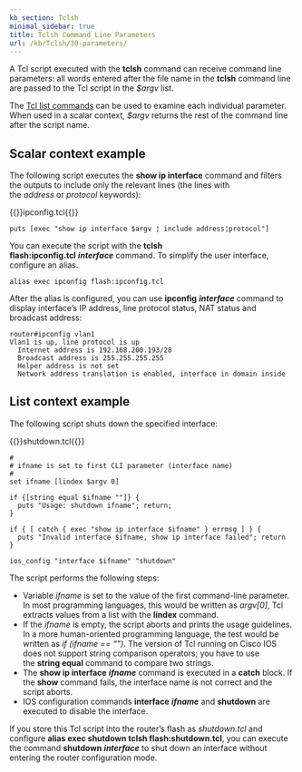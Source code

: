 ```yaml
---
kb_section: Tclsh
minimal_sidebar: true
title: Tclsh Command Line Parameters
url: /kb/Tclsh/30-parameters/
---
```

A Tcl script executed with the **tclsh** command can receive command line parameters: all words entered after the file name in the **tclsh** command line are passed to the Tcl script in the *$argv* list.

The [Tcl list commands](http://www.tcl.tk/man/tcl8.5/tutorial/Tcl14.html) can be used to examine each individual parameter. When used in a scalar context, *$argv* returns the rest of the command line after the script name.

## Scalar context example

The following script executes the **show ip interface** command and filters the outputs to include only the relevant lines (the lines with the *address* or *protocol* keywords):

{{<cc>}}ipconfig.tcl{{</cc>}}
```
puts [exec "show ip interface $argv ¦ include address¦protocol"] 
```

You can execute the script with the **tclsh flash:ipconfig.tcl** ***interface*** command. To simplify the user interface, configure an alias.

```
alias exec ipconfig flash:ipconfig.tcl
```

After the alias is configured, you can use **ipconfig** ***interface*** command to display interface’s IP address, line protocol status, NAT status and broadcast address:

```
router#ipconfig vlan1
Vlan1 is up, line protocol is up
  Internet address is 192.168.200.193/28
  Broadcast address is 255.255.255.255
  Helper address is not set
  Network address translation is enabled, interface in domain inside
```

## List context example

The following script shuts down the specified interface:

{{<cc>}}shutdown.tcl{{</cc>}}
```
#
# ifname is set to first CLI parameter (interface name)
#
set ifname [lindex $argv 0]

if {[string equal $ifname ""]} { 
  puts "Usage: shutdown ifname"; return; 
}

if { [ catch { exec "show ip interface $ifname" } errmsg ] } {
  puts "Invalid interface $ifname, show ip interface failed"; return
}

ios_config "interface $ifname" "shutdown" 
```

The script performs the following steps:

-   Variable *ifname* is set to the value of the first command-line parameter. In most programming languages, this would be written as *argv\[0\]*, Tcl extracts values from a list with the **lindex** command.
-   If the *ifname* is empty, the script aborts and prints the usage guidelines. In a more human-oriented programming language, the test would be written as *if (ifname == “”)*. The version of Tcl running on Cisco IOS does not support string comparison operators; you have to use the **string equal** command to compare two strings.
-   The **show ip interface** ***ifname*** command is executed in a **catch** block. If the **show** command fails, the interface name is not correct and the script aborts.
-   IOS configuration commands **interface** ***ifname*** and **shutdown** are executed to disable the interface.

If you store this Tcl script into the router’s flash as *shutdown.tcl* and configure **alias exec shutdown tclsh flash:shutdown.tcl**, you can execute the command **shutdown** ***interface*** to shut down an interface without entering the router configuration mode.
